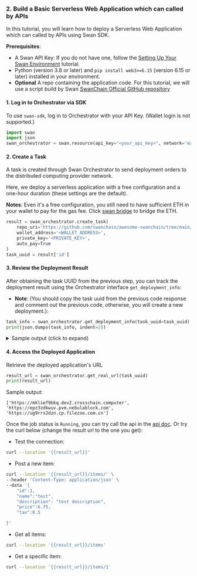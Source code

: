 ### 2. Build a Basic Serverless Web Application which can called by APIs

In this tutorial, you will learn how to deploy a Serverless Web Application which can called by APIs using Swan SDK.

**Prerequisites**:

* A Swan API Key: If you do not have one, follow the [Setting Up Your Swan Environment](../quick-start/setting-up-your-swan-environment.md) tutorial.
* Python (version 3.8 or later) and `pip install web3>=6.15` (version 6.15 or later) installed in your environment.
* **Optional** A repo containing the application code. For this tutorial, we will use a script build by Swan [SwanChain Official GitHub repository](https://github.com/swanchain/awesome-swanchain/tree/main/serverless-api)

[//]: # (**Note** : [Click here to see the full demo code]&#40;https://github.com/swanchain/python-swan-sdk/blob/main/examples/ex3_webapp.py&#41;)
#### 1. Log in to Orchestrator via SDK

To use `swan-sdk`, log in to Orchestrator with your API Key. (Wallet login is not supported.)

```python
import swan
import json
swan_orchestrator = swan.resource(api_key="<your_api_key>", network='mainnet', service_name='Orchestrator')
```

#### 2. Create a Task

A task is created through Swan Orchestrator to send deployment orders to the distributed computing provider network. 

Here, we deploy a serverless application with a free configuration and a one-hour duration (these settings are the default).

**Notes**: Even it's a free configuration, you still need to have sufficient ETH in your wallet to pay for the gas fee. Click [swan bridge](https://superbridge.app/swan-chain) to bridge the ETH.

```python
result = swan_orchestrator.create_task(
    repo_uri='https://github.com/swanchain/awesome-swanchain/tree/main/serverless-api',
    wallet_address='<WALLET_ADDRESS>',
    private_key='<PRIVATE_KEY>',
    auto_pay=True
)
task_uuid = result['id']
```
#### 3. Review the Deployment Result

After obtaining the task UUID from the previous step, you can track the deployment result using the Orchestrator interface `get_deployment_info`:
- **Note**: (You should copy the task uuid from the previous code response and comment out the previous code, otherwise, you will create a new deployment.):

```python
task_info = swan_orchestrator.get_deployment_info(task_uuid=task_uuid)
print(json.dumps(task_info, indent=2))
```

<details>
<summary>Sample output (click to expand)</summary>

```json
{
  "data":{
    "computing_providers":[
      ...
    ],
    "jobs":[
      ...
    ],
    "task":{
      ...
    },
    "space":{
      ...
  }
},
"message":"fetch task info for task_uuid='dfb9c94a-dcb1-4b92-a54b-046ea7d745cc' successfully",
"status":"success"
}

```

</details>

#### 4. Access the Deployed Application

Retrieve the deployed application's URL 


```python
result_url = swan_orchestrator.get_real_url(task_uuid)
print(result_url)
```

Sample output:

```
['https://mklief9bkq.dev2.crosschain.computer', 'https://epz3zdkwuv.pvm.nebulablock.com', 'https://ug9rrs2dzn.cp.filezoo.com.cn']
```

Once the job status is `Running`, you can try call the api in the [api doc](https://github.com/swanchain/awesome-swanchain/blob/main/serverless-api/Readme.md).
Or try the curl below (change the result url to the one you get):
- Test the connection:
```Bash
curl --location '{{result_url}}' 
```
- Post a new item:
```Bash
curl --location '{{result_url}}/items/' \
--header 'Content-Type: application/json' \
--data '{
    "id":1,
    "name":"test",
    "description": "test description",
    "price":6.75,
    "tax":0.5

}'
```

- Get all items:
```Bash
curl --location '{{result_url}}/items'
```

- Get a specific item:
```Bash
curl --location '{{result_url}}/items/1'
```